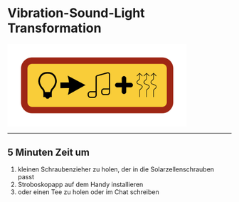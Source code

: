 # Vibration-Sound-Light Transformation 

<img align="center" width="80%" src="images/lighttovib.jpg">

---
## 5 Minuten Zeit um 

1. kleinen Schraubenzieher zu holen, der in die Solarzellenschrauben passt
2. Stroboskopapp auf dem Handy installieren
3. oder einen Tee zu holen oder im Chat schreiben
